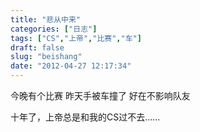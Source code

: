```yaml
---
title: "悲从中来"
categories: ["日志"]
tags: ["CS","上帝","比赛","车"]
draft: false
slug: "beishang"
date: "2012-04-27 12:17:34"
---
```


今晚有个比赛
昨天手被车撞了
好在不影响队友

十年了，上帝总是和我的CS过不去……

